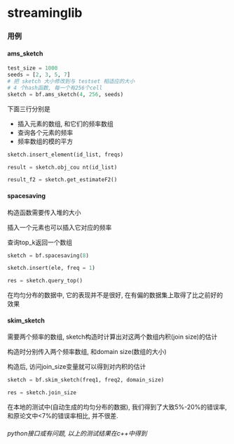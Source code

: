 # streaminglib

### 用例

#### ams_sketch

```python
test_size = 1000
seeds = [2, 3, 5, 7]
# 把 sketch 大小修改到与 testset 相适应的大小
# 4 个hash函数, 每一个有256个cell
sketch = bf.ams_sketch(4, 256, seeds)
```

下面三行分别是
- 插入元素的数组, 和它们的频率数组
- 查询各个元素的频率
- 频率数组的模的平方

```python
sketch.insert_element(id_list, freqs)

result = sketch.obj_cou nt(id_list)

result_f2 = sketch.get_estimateF2()
```

#### spacesaving

构造函数需要传入堆的大小

插入一个元素也可以插入它对应的频率

查询top_k返回一个数组

```python
sketch = bf.spacesaving(8)

sketch.insert(ele, freq = 1)

res = sketch.query_top()
```

在均匀分布的数据中, 它的表现并不是很好, 在有偏的数据集上取得了比之前好的效果

#### skim_sketch

需要两个频率的数组, sketch构造时计算出对这两个数组内积(join size)的估计

构造时分别传入两个频率数组, 和domain size(数组的大小)

构造后, 访问join_size变量就可以得到对内积的估计

```python
sketch = bf.skim_sketch(freq1, freq2, domain_size)

res = sketch.join_size
```

在本地的测试中(自动生成的均匀分布的数据), 我们得到了大致5%-20%的错误率, 和原论文中<7%的错误率相比, 并不很差.

###### python接口或有问题, 以上的测试结果在c++中得到
